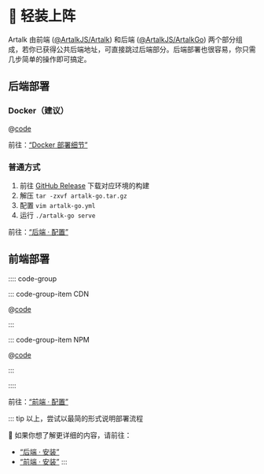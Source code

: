 # 🛫️ 轻装上阵

Artalk 由前端 ([@ArtalkJS/Artalk](https://github.com/ArtalkJS/Artalk)) 和后端 ([@ArtalkJS/ArtalkGo](https://github.com/ArtalkJS/ArtalkGo)) 两个部分组成，若你已获得公共后端地址，可直接跳过后端部分。后端部署也很容易，你只需几步简单的操作即可搞定。

## 后端部署

### Docker（建议）

@[code](../code/quick-start/docker-install.sh)

前往：[“Docker 部署细节”](./backend/docker.md)

### 普通方式

1. 前往 [GitHub Release](https://github.com/ArtalkJS/ArtalkGo/releases) 下载对应环境的构建
2. 解压 `tar -zxvf artalk-go.tar.gz`
3. 配置 `vim artalk-go.yml`
4. 运行 `./artalk-go serve`

前往：[“后端 · 配置”](./backend/config.md)

## 前端部署

:::: code-group

::: code-group-item CDN

@[code](../code/quick-start/cdn.html)

:::

::: code-group-item NPM

@[code](../code/quick-start/npm.js)

:::

::::

前往：[“前端 · 配置”](./frontend/config.md)

::: tip
以上，尝试以最简的形式说明部署流程

🌁 如果你想了解更详细的内容，请前往：
- [“后端 · 安装”](./backend/install.md)
- [“前端 · 安装”](./frontend/install.md)
:::
